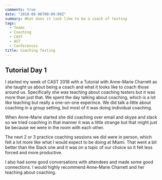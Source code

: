 ```yaml
---
comments: true
date: "2018-08-06T00:00:00Z"
summary: What does it look like to be a coach of testing
tags:
  - Teams
  - Coaching
  - CAST
  - AST
  - Conferences
title: Coaching Testing
---
```


## Tutorial Day 1

I started my week of CAST 2018 with a Tutorial with Anne-Marie Charrett as she taught us about being a coach and what it looks like to coach those around us. Specifically she was teaching about coaching testers but it was more than just that. We spent the day talking about coaching, which is a lot like teaching but really a one-on-one experince. We did talk a little about coaching in a group setting, but most of it was doing individual coaching.

When Anne-Marie started she did coaching over email and skype and slack so we tried coaching in that manner it was a little strange but that might just be because we were in the room with each other.

The next 2 or 3 practice coaching sessions we did were in person, which felt a lot more like what I would expect to be doing at Miami. That went a bit better than the Slack one and it was on a topic of our choice so it felt less forced and more productive.

I also had some good conversations with attendees and made some good connections. I would highly recommend Anne-Marie Charrett and her teaching about coaching.
